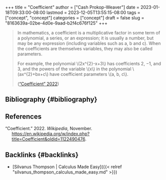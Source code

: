 +++
title = "Coefficient"
author = ["Cash Prokop-Weaver"]
date = 2023-01-18T09:33:00-08:00
lastmod = 2023-12-05T13:55:15-08:00
tags = ["concept", "concept"]
categories = ["concept"]
draft = false
slug = "8163639a-02be-4d0e-9aad-b2f4c676f125"
+++

> In mathematics, a coefficient is a multiplicative factor in some term of a polynomial, a series, or an expression; it is usually a number, but may be any expression (including variables such as a, b and c). When the coefficients are themselves variables, they may also be called parameters.
>
> For example, the polynomial \\(2x^{2}-x+3\\) has coefficients 2, −1, and 3, and the powers of the variable \\(x\\) in the polynomial \\(ax^{2}+bx+c\\) have coefficient parameters \\(a, b, c\\).
>
> (<a href="#citeproc_bib_item_1">“Coefficient” 2022</a>)


## Bibliography {#bibliography}

## References

<style>.csl-entry{text-indent: -1.5em; margin-left: 1.5em;}</style><div class="csl-bib-body">
  <div class="csl-entry"><a id="citeproc_bib_item_1"></a>“Coefficient.” 2022. <i>Wikipedia</i>, November. <a href="https://en.wikipedia.org/w/index.php?title=Coefficient&oldid=1122490476">https://en.wikipedia.org/w/index.php?title=Coefficient&#38;oldid=1122490476</a>.</div>
</div>


## Backlinks {#backlinks}

-   [Silvanus Thompson | Calculus Made Easy]({{< relref "silvanus_thompson_calculus_made_easy.md" >}})

